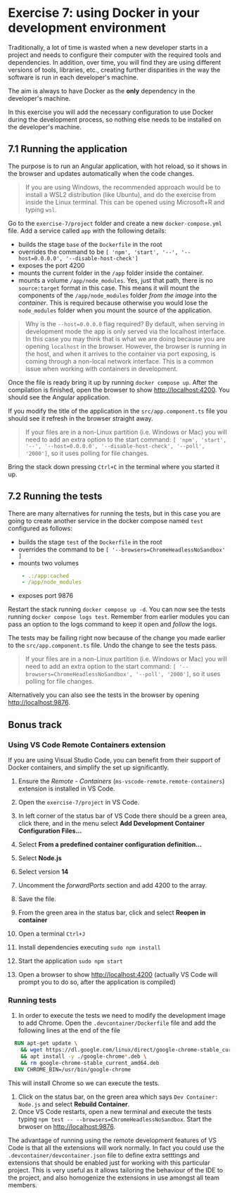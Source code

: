 # Exercise 7: using Docker in your development environment

Traditionally, a lot of time is wasted when a new developer starts in a project and needs to configure their computer with the required tools and dependencies. In addition, over time, you will find they are using different versions of tools, libraries, etc., creating further disparities in the way the software is run in each developer's machine.

The aim is always to have Docker as the **only** dependency in the developer's machine.

In this exercise you will add the necessary configuration to use Docker during the development process, so nothing else needs to be installed on the developer's machine.

## 7.1 Running the application

The purpose is to run an Angular application, with hot reload, so it shows in the browser and updates automatically when the code changes.

> If you are using Windows, the recommended approach would be to install a WSL2 distribution (like Ubuntu), and do the exercise from inside the Linux terminal. This can be opened using Microsoft+R and typing `wsl`.

Go to the `exercise-7/project` folder and create a new `docker-compose.yml` file. Add a service called `app` with the following details: 
- builds the stage `base` of the `Dockerfile` in the root
- overrides the command to be `[ 'npm', 'start', '--', '--host=0.0.0.0', '--disable-host-check']`
- exposes the port 4200
- mounts the current folder in the `/app` folder inside the container.
- mounts a volume `/app/node_modules`. Yes, just that path, there is no `source:target` format in this case. This means it will mount the components of the `/app/node_modules` folder *from the image* into the *container*. This is required because otherwise you would lose the `node_modules` folder when you mount the source of the application.

> Why is the `--host=0.0.0.0` flag required? By default, when serving in development mode the app is only served via the localhost interface. In this case you may think that is what we are doing because you are opening `localhost` in the browser.  However, the browser is running in the host, and when it arrives to the container via port exposing, is coming through a non-local network interface. This is a common issue when working with containers in development.

Once the file is ready bring it up by running `docker compose up`. After the compilation is finished, open the browser to show [http://localhost:4200](http://localhost:4200). You should see the Angular application.

If you modify the title of the application in the `src/app.component.ts` file you should see it refresh in the browser straight away. 
> If your files are in a non-Linux partition (i.e. Windows or Mac) you will need to add an extra option to the start command: `[ 'npm', 'start', '--', '--host=0.0.0.0', '--disable-host-check', '--poll', '2000']`, so it uses polling for file changes.

Bring the stack down pressing `Ctrl+C` in the terminal where you started it up.

## 7.2 Running the tests

There are many alternatives for running the tests, but in this case you are going to create another service in the docker compose named `test` configured as follows:
- builds the stage `test` of the `Dockerfile` in the root
- overrides the command to be `[ '--browsers=ChromeHeadlessNoSandbox' ]`
- mounts two volumes 
  ```yaml
   - .:/app:cached
   - /app/node_modules
  ```
- exposes port 9876

Restart the stack running `docker compose up -d`. You can now see the tests running `docker compose logs test`. Remember from earlier modules you can pass an option to the logs command to keep it open and *follow* the logs.

The tests may be failing right now because of the change you made earlier to the `src/app.component.ts` file. Undo the change to see the tests pass.

> If your files are in a non-Linux partition (i.e. Windows or Mac) you will need to add an extra option to the start command: `[ '--browsers=ChromeHeadlessNoSandbox', '--poll', '2000']`, so it uses polling for file changes.

Alternatively you can also see the tests in the browser by opening [http://localhost:9876](http://localhost:9876).

## Bonus track 

### Using VS Code Remote Containers extension

If you are using Visual Studio Code, you can benefit from their support of Docker containers, and simplify the set up significantly.

1. Ensure the *Remote - Containers* (`ms-vscode-remote.remote-containers`) extension is installed in VS Code.
1. Open the `exercise-7/project` in VS Code.
1. In left corner of the status bar of VS Code there should be a green area, click there, and in the menu select **Add Development Container Configuration Files...**
1. Select **From a predefined container configuration definition...**
1. Select **Node.js**
1. Select version **14**
1. Uncomment the *forwardPorts* section and add 4200 to the array.
1. Save the file.
1. From the green area in the status bar, click and select **Reopen in container**

1. Open a terminal `Ctrl+J`
1. Install dependencies executing `sudo npm install`
1. Start the application `sudo npm start`
1. Open a browser to show [http://localhost:4200](http://localhost:4200) (actually VS Code will prompt you to do so, after the application is compiled)

### Running tests
1. In order to execute the tests we need to modify the development image to add Chrome. Open the `.devcontainer/Dockerfile` file and add the following lines at the end of the file
  ```Dockerfile
    RUN apt-get update \
      && wget https://dl.google.com/linux/direct/google-chrome-stable_current_amd64.deb \
      && apt install -y ./google-chrome*.deb \
      && rm google-chrome-stable_current_amd64.deb
    ENV CHROME_BIN=/usr/bin/google-chrome
  ```
  This will install Chrome so we can execute the tests. 
1. Click on the status bar, on the green area which says `Dev Container: Node.js` and select **Rebuild Container**.
1. Once VS Code restarts, open a new terminal and execute the tests typing `npm test -- --browsers=ChromeHeadlessNoSandbox`. Start the brwoser on [http://localhost:9876](http://localhost:9876).

The advantage of running using the remote development features of VS Code is that all the extensions will work normally. In fact you could use the `.devcontainer/devcontainer.json` file to define extra setttings and extensions that should be enabled just for working with this particular project. This is very useful as it allows tailoring the behaviour of the IDE to the project, and also homogenize the extensions in use amongst all team members.
